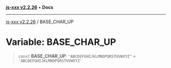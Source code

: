 [**js-xxx v2.2.26**](../README.md) • **Docs**

***

[js-xxx v2.2.26](../README.md) / BASE\_CHAR\_UP

# Variable: BASE\_CHAR\_UP

> `const` **BASE\_CHAR\_UP**: `"ABCDEFGHIJKLMNOPQRSTUVWXYZ"` = `'ABCDEFGHIJKLMNOPQRSTUVWXYZ'`
